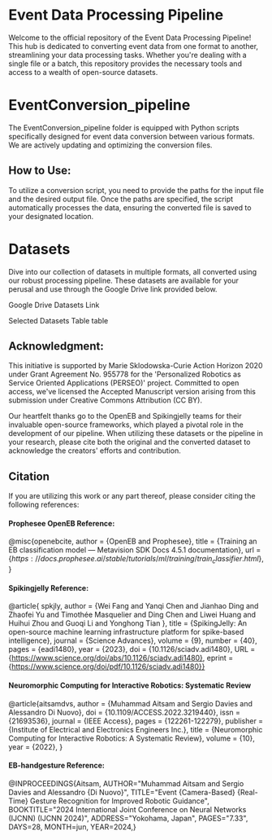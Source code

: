 # Event Data Processing Pipeline
Welcome to the official repository of the Event Data Processing Pipeline! This hub is dedicated to converting event data from one format to another, streamlining your data processing tasks. Whether you're dealing with a single file or a batch, this repository provides the necessary tools and access to a wealth of open-source datasets.

# EventConversion_pipeline
The EventConversion_pipeline folder is equipped with Python scripts specifically designed for event data conversion between various formats. We are actively updating and optimizing the conversion files.

## How to Use:
To utilize a conversion script, you need to provide the paths for the input file and the desired output file.
Once the paths are specified, the script automatically processes the data, ensuring the converted file is saved to your designated location.


# Datasets
Dive into our collection of datasets in multiple formats, all converted using our robust processing pipeline. These datasets are available for your perusal and use through the Google Drive link provided below.

Google Drive Datasets Link

Selected Datasets Table
table

## Acknowledgment:
This initiative is supported by Marie Sklodowska-Curie Action Horizon 2020 under Grant Agreement No. 955778 for the 'Personalized Robotics as Service Oriented Applications (PERSEO)' project. Committed to open access, we've licensed the Accepted Manuscript version arising from this submission under Creative Commons Attribution (CC BY).

Our heartfelt thanks go to the OpenEB and Spikingjelly teams for their invaluable open-source frameworks, which played a pivotal role in the development of our pipeline. When utilizing these datasets or the pipeline in your research, please cite both the original and the converted dataset to acknowledge the creators' efforts and contribution.

## Citation
If you are utilizing this work or any part thereof, please consider citing the following references:

#### Prophesee OpenEB Reference:
@misc{openebcite,
   author = {OpenEB and Prophesee},
   title = {Training an EB classification model — Metavision SDK Docs 4.5.1 documentation},
   url = {$https://docs.prophesee.ai/stable/tutorials/ml/training/train_classifier.html$},
}

#### Spikingjelly Reference:
@article{
spkjly,
author = {Wei Fang  and Yanqi Chen  and Jianhao Ding  and Zhaofei Yu  and Timothée Masquelier  and Ding Chen  and Liwei Huang  and Huihui Zhou  and Guoqi Li  and Yonghong Tian },
title = {SpikingJelly: An open-source machine learning infrastructure platform for spike-based intelligence},
journal = {Science Advances},
volume = {9},
number = {40},
pages = {eadi1480},
year = {2023},
doi = {10.1126/sciadv.adi1480},
URL = {https://www.science.org/doi/abs/10.1126/sciadv.adi1480},
eprint = {https://www.science.org/doi/pdf/10.1126/sciadv.adi1480}}


#### Neuromorphic Computing for Interactive Robotics: Systematic Review
@article{aitsamdvs,
author = {Muhammad Aitsam and Sergio Davies and Alessandro Di Nuovo},
doi = {10.1109/ACCESS.2022.3219440},
issn = {21693536},
journal = {IEEE Access},
pages = {122261-122279},
publisher = {Institute of Electrical and Electronics Engineers Inc.},
title = {Neuromorphic Computing for Interactive Robotics: A Systematic Review},
volume = {10},
year = {2022},
}

#### EB-handgesture Reference:
@INPROCEEDINGS{Aitsam,
AUTHOR="Muhammad Aitsam and Sergio Davies and Alessandro {Di Nuovo}",
TITLE="Event {Camera-Based} {Real-Time} Gesture Recognition for Improved Robotic
Guidance",
BOOKTITLE="2024 International Joint Conference on Neural Networks (IJCNN) (IJCNN 2024)",
ADDRESS="Yokohama, Japan",
PAGES="7.33",
DAYS=28,
MONTH=jun,
YEAR=2024,}
